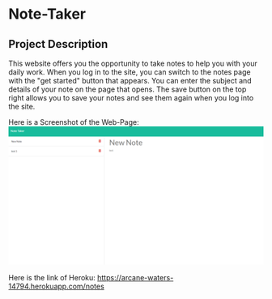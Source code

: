# Note-Taker

## Project Description

This website offers you the opportunity to take notes to help you with your daily work. When you log in to the site, you can switch to the notes page with the "get started" button that appears. You can enter the subject and details of your note on the page that opens. The save button on the top right allows you to save your notes and see them again when you log into the site.

Here is a Screenshot of the Web-Page:
![Screenshot of my page](public/assets/img/ScreenShot.png)

Here is the link of Heroku:
https://arcane-waters-14794.herokuapp.com/notes
